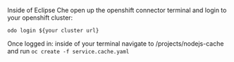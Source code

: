 Inside of Eclipse Che open up the openshift connector terminal and login to your openshift cluster:

`odo login ${your cluster url}`

Once logged in:
inside of your terminal navigate to /projects/nodejs-cache and run `oc create -f service.cache.yaml`
